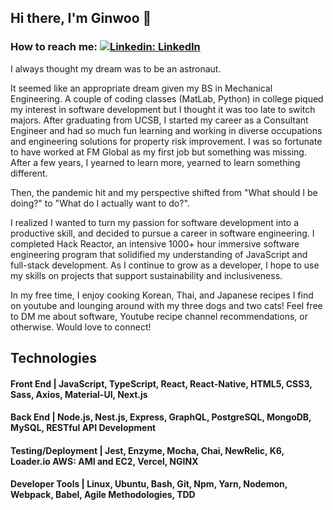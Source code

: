 ## Hi there, I'm Ginwoo 👋

### How to reach me: [![Linkedin: LinkedIn](https://img.shields.io/badge/linkedin-%230077B5.svg?style=for-the-badge&logo=linkedin&logoColor=white&link=https://www.linkedin.com/in/caleb-kim0510/)](https://www.linkedin.com/in/ginwoopak/)

I always thought my dream was to be an astronaut. 

It seemed like an appropriate dream given my BS in Mechanical Engineering. A couple of coding classes (MatLab, Python) in college piqued my interest in software development but I thought it was too late to switch majors. After graduating from UCSB, I started my career as a Consultant Engineer and had so much fun learning and working in diverse occupations and engineering solutions for property risk improvement. I was so fortunate to have worked at FM Global as my first job but something was missing. After a few years, I yearned to learn more, yearned to learn something different. 

Then, the pandemic hit and my perspective shifted from "What should I be doing?" to "What do I actually want to do?". 

I realized I wanted to turn my passion for software development into a productive skill, and decided to pursue a career in software engineering. I completed Hack Reactor, an intensive 1000+ hour immersive software engineering program that solidified my understanding of JavaScript and full-stack development. As I continue to grow as a developer, I hope to use my skills on projects that support sustainability and inclusiveness.

In my free time, I enjoy cooking Korean, Thai, and Japanese recipes I find on youtube and lounging around with my three dogs and two cats! Feel free to DM me about software, Youtube recipe channel recommendations, or otherwise. Would love to connect!

## Technologies

#### Front End | JavaScript, TypeScript, React, React-Native, HTML5, CSS3, Sass, Axios, Material-UI, Next.js
#### Back End | Node.js, Nest.js, Express, GraphQL, PostgreSQL, MongoDB, MySQL, RESTful API Development
#### Testing/Deployment | Jest, Enzyme, Mocha, Chai, NewRelic, K6, Loader.io AWS: AMI and EC2, Vercel, NGINX
#### Developer Tools | Linux, Ubuntu, Bash, Git, Npm, Yarn, Nodemon, Webpack, Babel, Agile Methodologies, TDD
